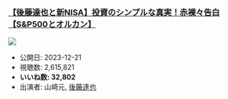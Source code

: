 ### [【後藤達也と新NISA】投資のシンプルな真実！赤裸々告白【S&P500とオルカン】](https://www.youtube.com/watch?v=MXBsHbF603U)
[![](https://img.youtube.com/vi/MXBsHbF603U/sddefault.jpg)](https://www.youtube.com/watch?v=MXBsHbF603U)
-   公開日: 2023-12-21
-   視聴数: 2,615,821
-   **いいね数: 32,802**
-   出演者: 山崎元, [後藤達也](/rehacq_fan/people/後藤達也 "wikilink")
